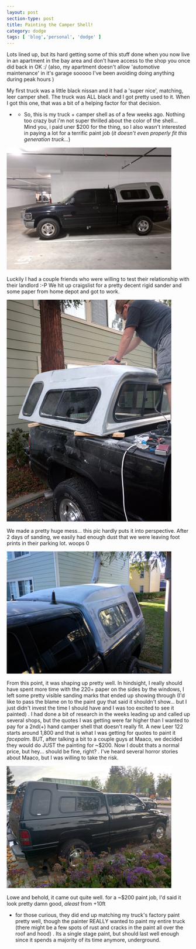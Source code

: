 ```yaml
---
layout: post
section-type: post
title: Painting the Camper Shell!
category: dodge
tags: [ 'blog','personal', 'dodge' ]
---
```

Lots lined up, but its hard getting some of this stuff done when you now live in an apartment in the bay area and don't have access to the shop you once did back in OK :/ (also, my apartment doesn't allow 'automotive maintenance' in it's garage sooooo I've been avoiding doing anything during peak hours  )


My first truck was a little black nissan and it had a 'super nice', matching, leer camper shell. The truck was ALL black and I got pretty used to it. When I got this one, that was a bit of a helping factor for that decision.
- - So, this is my truck + camper shell as of a few weeks ago. Nothing too crazy but i'm not super thrilled about the color of the shell... Mind you, i paid uner $200 for the thing, so I also wasn't interested in paying a lot for a terrific paint job (*it doesn't even properly fit this generation truck...*)

<img src='/img/dodgesideshot.jpg' alt='Dodge from the side with the silver camper shell' style='width: 450px;'/>


Luckily I had a couple friends who were willing to test their relationship with their landlord :-P We hit up craigslist for a pretty decent rigid sander and some paper from home depot and got to work.

<img src='/img/paintkevintop.jpg' alt='Kevin Sanding the top of the shell' style='width: 450px;'/>


We made a pretty huge mess... this pic hardly puts it into perspective. After 2 days of sanding, we easily had enough dust that we were leaving foot prints in their parking lot. woops 0

<img src='/img/dodgeallsanded.jpg' alt='Camper shell all painted' style='width: 450px;'/>


From this point, it was shaping up pretty well. In hindsight, I really should have spent more time with the 220+ paper on the sides by the windows, I left some pretty visible sanding marks that ended up showing through  (I'd like to pass the blame on to the paint guy that said it shouldn't show... but I just didn't invest the time I should have and I was too excited to see it painted) . I had done a bit of research in the weeks leading up and called up several shops, but the quotes I was getting were far higher than I wanted to pay for a 2nd(+) hand camper shell that doesn't really fit. A new Leer 122 starts around 1,800 and that is what I was getting for quotes to paint it *facepalm*. BUT, after talking a bit to a couple guys at Maaco, we decided they would do JUST the painting for ~$200. Now I doubt thats a normal price, but hey... should be fine, right? . I've heard several horror stories about Maaco, but I was willing to take the risk. 

<img src='/img/dodgesiderls.jpg' alt='Side shot after paint' style='width: 450px;'/>


Lowe and behold, it came out quite well. for a ~$200 paint job, I'd said it look pretty damn good, *aleast* from +10ft


- for those curious, they did end up matching my truck's factory paint pretty well, though the painter REALLY wanted to paint my entire truck (there might be a few spots of rust and cracks in the paint all over the roof and hood) . Its a single stage paint, but should last well enough since it spends a majority of its time anymore, underground.
